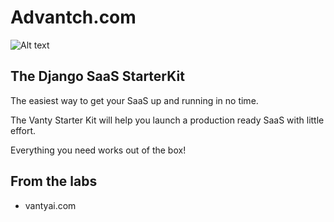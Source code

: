 # Advantch.com 

![Alt text](https://cdn.avantch.com/static/images/logo.png)

## The Django SaaS StarterKit

The easiest way to get your SaaS up and running in no time. 

The Vanty Starter Kit will help you launch a production ready SaaS with little effort. 

Everything you need works out of the box!

## From the labs

- vantyai.com

